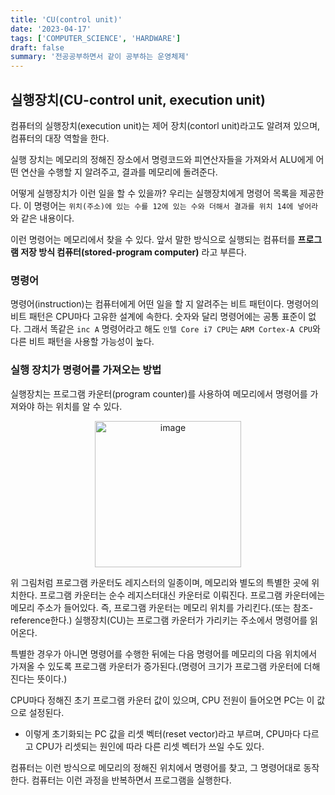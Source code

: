 ```yaml
---
title: 'CU(control unit)'
date: '2023-04-17'
tags: ['COMPUTER_SCIENCE', 'HARDWARE']
draft: false
summary: '전공공부하면서 같이 공부하는 운영체제'
---
```


## 실행장치(CU-control unit, execution unit)

컴퓨터의 실행장치(execution unit)는 제어 장치(contorl unit)라고도 알려져 있으며, 컴퓨터의 대장 역할을 한다.

실행 장치는 메모리의 정해진 장소에서 명령코드와 피연산자들을 가져와서 ALU에게 어떤 연산을 수행할 지 알려주고, 결과를 메모리에 돌려준다.

어떻게 실행장치가 이런 일을 할 수 있을까? 우리는 실행장치에게 명령어 목록을 제공한다. 이 명령어는 `위치(주소)에 있는 수를 12에 있는 수와 더해서 결과를 위치 14에 넣어라`와 같은 내용이다.

이런 명령어는 메모리에서 찾을 수 있다. 앞서 말한 방식으로 실행되는 컴퓨터를 **프로그램 저장 방식 컴퓨터(stored-program computer)** 라고 부른다.

### 명령어

명령어(instruction)는 컴퓨터에게 어떤 일을 할 지 알려주는 비트 패턴이다. 명령어의 비트 패턴은 CPU마다 고유한 설계에 속한다. 숫자와 달리 명령어에는 공통 표준이 없다. 그래서 똑같은 `inc A` 명령어라고 해도 `인텔 Core i7 CPU`는 `ARM Cortex-A CPU`와 다른 비트 패턴을 사용할 가능성이 높다.

### 실행 장치가 명령어를 가져오는 방법

실행장치는 프로그램 카운터(program counter)를 사용하여 메모리에서 명령어를 가져와야 하는 위치를 알 수 있다.

<p align="center">
    <img width="234" alt="image" src="https://user-images.githubusercontent.com/105579811/232373529-5ccc4b9a-1ff0-4f69-93d5-fe1c50f30a4a.png"/>
</p>

위 그림처럼 프로그램 카운터도 레지스터의 일종이며, 메모리와 별도의 특별한 곳에 위치한다. 프로그램 카운터는 순수 레지스터대신 카운터로 이뤄진다. 프로그램 카운터에는 메모리 주소가 들어있다. 즉, 프로그램 카운터는 메모리 위치를 가리킨다.(또는 참조-reference한다.) 실행장치(CU)는 프로그램 카운터가 가리키는 주소에서 명령어를 읽어온다.

특별한 경우가 아니면 명령어를 수행한 뒤에는 다음 명령어를 메모리의 다음 위치에서 가져올 수 있도록 프로그램 카운터가 증가된다.(명령어 크기가 프로그램 카운터에 더해진다는 뜻이다.)

CPU마다 정해진 초기 프로그램 카운터 값이 있으며, CPU 전원이 들어오면 PC는 이 값으로 설정된다.

- 이렇게 초기화되는 PC 값을 리셋 벡터(reset vector)라고 부르며, CPU마다 다르고 CPU가 리셋되는 원인에 따라 다른 리셋 벡터가 쓰일 수도 있다.

컴퓨터는 이런 방식으로 메모리의 정해진 위치에서 명령어를 찾고, 그 명령어대로 동작한다. 컴퓨터는 이런 과정을 반복하면서 프로그램을 실행한다.

